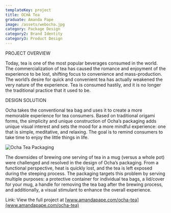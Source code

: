 ```yaml
---
templateKey: project
title: OCHA Tea
graduate: Amanda Pape
image: /assets/webocha.jpg
category: Package Design
category2: Brand Identity
category3: Product Design
---
```

PROJECT OVERVIEW

Today, tea is one of the most popular beverages consumed in the world. The commercialization of tea has caused the romance and enjoyment of the experience to be lost, shifting focus to convenience and mass-production. The world’s desire for quick and convenient tea has actually weakened the very nature of the experience. Tea is consumed hastily, and it is no longer the traditional practice that it used to be.

DESIGN SOLUTION

Ocha takes the conventional tea bag and uses it to create a more memorable experience for tea consumers. Based on traditional origami forms, the simplicity and unique construction of Ocha’s packaging adds unique visual interest and sets the mood for a more mindful experience: one that is simple, meditative, and relaxing. The goal is to remind consumers to take time to enjoy the little things in life.

![Ocha Tea Packaging](/assets/web-ocha1.jpg)

The downsides of brewing one serving of tea in a mug (versus a whole pot) were challenged and resolved in the design of Ocha’s packaging. From a functional perspective, heat is quickly lost, and the tea is left exposed during the steeping process. The packaging targets this problem by serving multiple purposes: a protective container for individual tea bags, a lid/cover for your mug, a handle for removing the tea bag after the brewing process, and additionally, a visual stimulant to enhance the overall experience.

Link: View the full project at [www.amandapape.com/ocha-tea](www.amandapape.com/ocha-tea)
